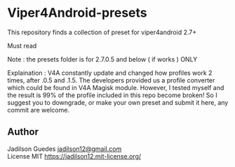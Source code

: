 # Viper4Android-presets
This repository finds a collection of preset for viper4android 2.7+

Must read

Note : the presets folder is for 2.7.0.5 and below ( if works ) ONLY

Explaination : V4A constantly update and changed how profiles work 2 times, after .0.5 and .1.5.
The developers provided us a profile converter which could be found in V4A Magisk module. However, I tested myself and the result is 
99% of the profile included in this repo become broken! So I suggest you to downgrade, or make your own preset and submit it here, any commit
are welcome.


## Author

Jadilson Guedes <jadilson12@gmail.com>  
License MIT <https://jadilson12.mit-license.org/>

